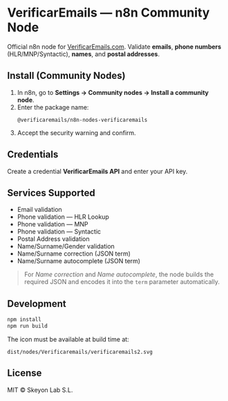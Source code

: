 # VerificarEmails — n8n Community Node

Official n8n node for [VerificarEmails.com](https://www.verificaremails.com). Validate **emails**, **phone numbers** (HLR/MNP/Syntactic), **names**, and **postal addresses**.

## Install (Community Nodes)

1. In n8n, go to **Settings → Community nodes → Install a community node**.
2. Enter the package name:
   ```
   @verificaremails/n8n-nodes-verificaremails
   ```
3. Accept the security warning and confirm.

## Credentials

Create a credential **VerificarEmails API** and enter your API key.

## Services Supported

- Email validation
- Phone validation — HLR Lookup
- Phone validation — MNP
- Phone validation — Syntactic
- Postal Address validation
- Name/Surname/Gender validation
- Name/Surname correction (JSON term)
- Name/Surname autocomplete (JSON term)

> For *Name correction* and *Name autocomplete*, the node builds the required JSON and encodes it into the `term` parameter automatically.

## Development

```bash
npm install
npm run build
```

The icon must be available at build time at:
```
dist/nodes/Verificaremails/verificaremails2.svg
```

## License

MIT © Skeyon Lab S.L.
